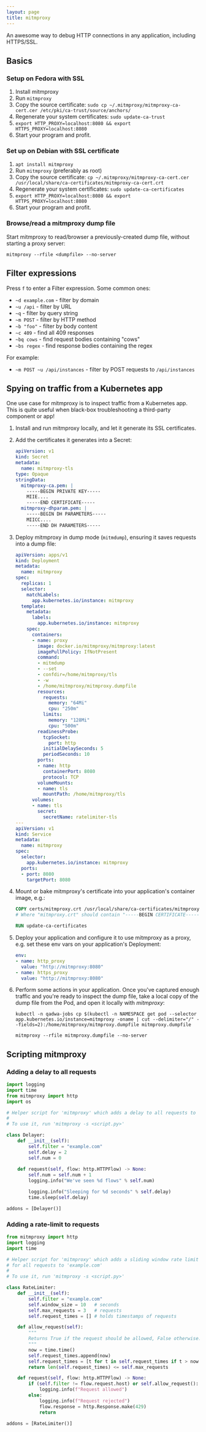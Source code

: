 ```yaml
---
layout: page
title: mitmproxy
---
```


An awesome way to debug HTTP connections in any application, including HTTPS/SSL.

## Basics

### Setup on Fedora with SSL

1.  Install mitmproxy
1.  Run `mitmproxy`
1.  Copy the source certificate: `sudo cp ~/.mitmproxy/mitmproxy-ca-cert.cer /etc/pki/ca-trust/source/anchors/`
1.  Regenerate your system certificates: `sudo update-ca-trust`
1.  `export HTTP_PROXY=localhost:8080 && export HTTPS_PROXY=localhost:8080`
1.  Start your program and profit.

### Set up on Debian with SSL certificate

1.  `apt install mitmproxy`
2.  Run `mitmproxy` (preferably as root)
3.  Copy the source certificate: `cp ~/.mitmproxy/mitmproxy-ca-cert.cer /usr/local/share/ca-certificates/mitmproxy-ca-cert.crt`
4.  Regenerate your system certificates: `sudo update-ca-certificates`
5.  `export HTTP_PROXY=localhost:8080 && export HTTPS_PROXY=localhost:8080`
6.  Start your program and profit.

### Browse/read a mitmproxy dump file

Start mitmproxy to read/browser a previously-created dump file, without starting a proxy server:

```
mitmproxy --rfile <dumpfile> --no-server
```

## Filter expressions

Press `f` to enter a Filter expression. Some common ones:

-   `~d example.com` - filter by domain
-   `~u /api` - filter by URL
-   `~q` - filter by query string
-   `~m POST` - filter by HTTP method
-   `~b "foo"` - filter by body content
-   `~c 409` - find all 409 responses
-   `~bq cows` - find request bodies containing "cows"
-   `~bs regex` - find response bodies containing the regex

For example:

-   `~m POST ~u /api/instances` - filter by POST requests to `/api/instances`

## Spying on traffic from a Kubernetes app

One use case for mitmproxy is to inspect traffic from a Kubernetes app. This is quite useful when black-box troubleshooting a third-party component or app!

1.  Install and run mitmproxy locally, and let it generate its SSL certificates.

2.  Add the certificates it generates into a Secret:

    ```yaml
    apiVersion: v1
    kind: Secret
    metadata:
      name: mitmproxy-tls
    type: Opaque
    stringData:
      mitmproxy-ca.pem: |
        -----BEGIN PRIVATE KEY-----
        MIIE....
        -----END CERTIFICATE-----
      mitmproxy-dhparam.pem: |
        -----BEGIN DH PARAMETERS-----
        MIICC....
        -----END DH PARAMETERS-----
    ```

3.  Deploy mitmproxy in dump mode (`mitmdump`), ensuring it saves requests into a dump file:

    ```yaml
    apiVersion: apps/v1
    kind: Deployment
    metadata:
      name: mitmproxy
    spec:
      replicas: 1  
      selector:
        matchLabels:
          app.kubernetes.io/instance: mitmproxy
      template:
        metadata:
          labels:
            app.kubernetes.io/instance: mitmproxy
        spec:
          containers:
          - name: proxy
            image: docker.io/mitmproxy/mitmproxy:latest
            imagePullPolicy: IfNotPresent
            command:
            - mitmdump
            - --set
            - confdir=/home/mitmproxy/tls
            - -w
            - /home/mitmproxy/mitmproxy.dumpfile
            resources:
              requests: 
                memory: "64Mi"
                cpu: "250m"
              limits:
                memory: "128Mi"
                cpu: "500m"
            readinessProbe:
              tcpSocket:
                port: http
              initialDelaySeconds: 5
              periodSeconds: 10
            ports:
            - name: http
              containerPort: 8080
              protocol: TCP
            volumeMounts:
            - name: tls
              mountPath: /home/mitmproxy/tls
          volumes:
          - name: tls
            secret:
              secretName: ratelimiter-tls
    ---
    apiVersion: v1
    kind: Service
    metadata:
      name: mitmproxy
    spec:
      selector:
        app.kubernetes.io/instance: mitmproxy
      ports:
      - port: 8080
        targetPort: 8080
    ```

4.  Mount or bake mitmproxy's certificate into your application's container image, e.g.:

    ```Dockerfile
    COPY certs/mitmproxy.crt /usr/local/share/ca-certificates/mitmproxy.crt
    # Where "mitmproxy.crt" should contain "-----BEGIN CERTIFICATE-----..."

    RUN update-ca-certificates
    ```

5.  Deploy your application and configure it to use mitmproxy as a proxy, e.g. set these env vars on your application's Deployment:

    ```yaml
    env:
    - name: http_proxy
      value: "http://mitmproxy:8080"
    - name: https_proxy
      value: "http://mitmproxy:8080"
    ```

6.  Perform some actions in your application. Once you've captured enough traffic and you're ready to inspect the dump file, take a local copy of the dump file from the Pod, and open it locally with _mitmproxy_:

    ```shell
    kubectl -n qadwa-jobs cp $(kubectl -n NAMESPACE get pod --selector app.kubernetes.io/instance=mitmproxy -oname | cut --delimiter="/" --fields=2):/home/mitmproxy/mitmproxy.dumpfile mitmproxy.dumpfile

    mitmproxy --rfile mitmproxy.dumpfile --no-server
    ```

## Scripting mitmproxy

### Adding a delay to all requests

```python
import logging
import time
from mitmproxy import http
import os

# Helper script for 'mitmproxy' which adds a delay to all requests to 'example.com'
#
# To use it, run 'mitmproxy -s <script.py>'

class Delayer:
    def __init__(self):
        self.filter = "example.com"
        self.delay = 2
        self.num = 0
        
    def request(self, flow: http.HTTPFlow) -> None:
        self.num = self.num + 1
        logging.info("We've seen %d flows" % self.num)

        logging.info("Sleeping for %d seconds" % self.delay)
        time.sleep(self.delay)

addons = [Delayer()]
```

### Adding a rate-limit to requests

```python
from mitmproxy import http
import logging
import time

# Helper script for 'mitmproxy' which adds a sliding window rate limit
# for all requests to 'example.com'
#
# To use it, run 'mitmproxy -s <script.py>'

class RateLimiter:
    def __init__(self):
        self.filter = "example.com"
        self.window_size = 10   # seconds
        self.max_requests = 3   # requests
        self.request_times = [] # holds timestamps of requests

    def allow_request(self):
        """
        Returns True if the request should be allowed, False otherwise.
        """
        now = time.time()
        self.request_times.append(now)
        self.request_times = [t for t in self.request_times if t > now - self.window_size]
        return len(self.request_times) <= self.max_requests

    def request(self, flow: http.HTTPFlow) -> None:
        if (self.filter != flow.request.host) or self.allow_request():
            logging.info(f"Request allowed")
        else:
            logging.info(f"Request rejected")
            flow.response = http.Response.make(429)
            return

addons = [RateLimiter()]
```

